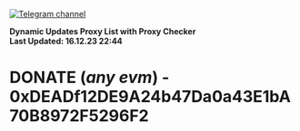 [![Telegram channel](https://img.shields.io/endpoint?url=https://runkit.io/damiankrawczyk/telegram-badge/branches/master?url=https://t.me/n4z4v0d)](https://t.me/n4z4v0d) 

**Dynamic Updates Proxy List with Proxy Checker**  
**Last Updated: 16.12.23 22:44**

# DONATE (_any evm_) - 0xDEADf12DE9A24b47Da0a43E1bA70B8972F5296F2
